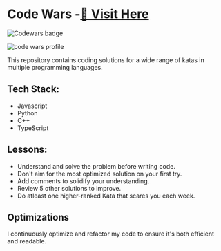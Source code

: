 # Code Wars -[🔗 Visit Here](https://www.codewars.com/users/e4elhaam/)
![Codewars badge](https://www.codewars.com/users/e4elhaam/badges/large)

![code wars profile](https://iili.io/HScEcyx.png)

 This repository contains coding solutions for a wide range of katas in multiple programming languages.
## Tech Stack:
  - Javascript
  - Python
  - C++
  - TypeScript



## Lessons:
   - Understand and solve the problem before writing code.
   - Don't aim for the most optimized solution on your first try.
   - Add comments to solidify your understanding.
   - Review 5 other solutions to improve.
   - Do atleast one higher-ranked Kata that scares you each week.

## Optimizations

I continuously optimize and refactor my code to ensure it's both efficient and readable.
